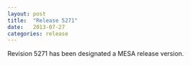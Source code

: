 ```yaml
---
layout: post
title:  "Release 5271"
date:   2013-07-27
categories: release
---
```


Revision 5271 has been designated a MESA release version.
